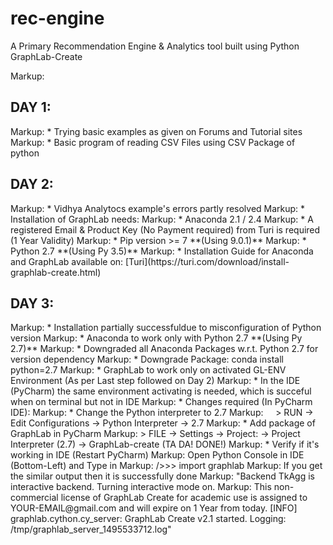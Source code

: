 # rec-engine
A Primary Recommendation Engine &amp; Analytics tool built using Python GraphLab-Create

Markup:
<h2>DAY 1:</h2>
Markup:  * Trying basic examples as given on Forums and Tutorial sites
Markup:  * Basic program of reading CSV Files using CSV Package of python

<h2>DAY 2:</h2>
Markup:  * Vidhya Analytocs example's errors partly resolved
Markup:  * Installation of GraphLab needs:
Markup:    * Anaconda 2.1 / 2.4
Markup:    * A registered Email & Product Key (No Payment required) from Turi is required (1 Year Validity)
Markup:    * Pip version >= 7 **(Using 9.0.1)**
Markup:    * Python 2.7 **(Using Py 3.5)**
Markup:  * Installation Guide for Anaconda and GraphLab available on: [Turi](https://turi.com/download/install-graphlab-create.html)

<h2>DAY 3:</h2>
Markup:  * Installation partially successfuldue to misconfiguration of Python version
Markup:  * Anaconda to work only with Python 2.7 **(Using Py 2.7)**
Markup:  * Downgraded all Anaconda Packages w.r.t. Python 2.7 for version dependency
Markup:  * Downgrade Package: conda install python=2.7
Markup:  * GraphLab to work only on activated GL-ENV Environment (As per Last step followed on Day 2)
Markup:  * In the IDE (PyCharm)  the same environment activating is needed, which is succeful when on terminal but not in IDE
Markup:  * Changes required (In PyCharm IDE):
Markup:    * Change the Python interpreter to 2.7
Markup:        > RUN -> Edit Configurations -> Python Interpreter -> 2.7
Markup:    * Add package of GraphLab in PyCharm
Markup:        > FILE -> Settings -> Project:<Project_Name> -> Project Interpreter (2.7) -> GraphLab-create (TA DA! DONE!)
Markup:    * Verify if it's working in IDE (Restart PyCharm)
Markup:        Open Python Console in IDE (Bottom-Left) and Type in
Markup:        />>> import graphlab
Markup:        If you get the similar output then it is successfully done
Markup:        "Backend TkAgg is interactive backend. Turning interactive mode on.
Markup:        This non-commercial license of GraphLab Create for academic use is assigned to YOUR-EMAIL@gmail.com and will expire on 1 Year from today.
        [INFO] graphlab.cython.cy_server: GraphLab Create v2.1 started. Logging: /tmp/graphlab_server_1495533712.log"
